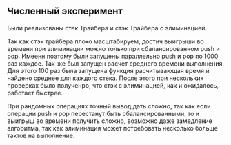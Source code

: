 ## Численный эксперимент

Были реализованы стек Трайбера и стэк Трайбера с элиминацией.

Так как стэк трайбера плохо масштабируем, достич выигрыши во времени при элиминации можно только при сбалансированном push и pop.
Имеенн поэтому были запущены параллельно push и pop по 1000 раз каждое. Так-же был запущен расчет среднего времени выполнения.
Для этого 100 раз была запущена функция расчитывающая время и найдено среднее для каждого стека. После этого при нескольких проверках было полученро, что стэк с элиминацией, как и ожидалось, работает быстрее.

При рандомных операциях точный вывод дать сложно, так как если операции push и pop перестанут быть сбалансированными, то и выигрыш во времени получить сложно, возможно даже замедление алгоритма, так как элиминация может потребовать несколько больше тактов на выполнение.
